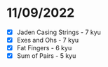 # 11/09/2022

- [x] Jaden Casing Strings - 7 kyu
- [x] Exes and Ohs - 7 kyu
- [x] Fat Fingers - 6 kyu
- [x] Sum of Pairs - 5 kyu
